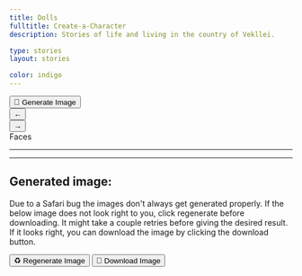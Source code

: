 ```yaml
---
title: Dolls
fulltitle: Create-a-Character
description: Stories of life and living in the country of Vekllei.

type: stories
layout: stories

color: indigo
---
```


<div class="dolls">
	<div class="canvas-wrapper">
		<div class="dolls-left-side">
			<div class="dolls-canvas">
				<div class="dolls-canvas-inner"></div>
			</div>
			<button class="article-button download-link" data-text="Generate Image" onclick="generateDollImage()" download="Vekllei character.png"><span class="smallicon" style="font-size: 14px;">📂</span> <span class="text">Generate Image</span></button>
		</div>
	</div>
	<div class="dolls-editor">
		<nav class="dolls-nav">
			<button class="nav-previous nav-nav-button" onclick="previousNav()">←</button>
			<div class="nav-inner"></div>
			<button class="nav-next nav-nav-button" onclick="nextNav()">→</button>
		</nav>
		<span class="current-page">Faces</span>
		<hr />
		<div class="color-options">
			<div class="color-circle reset-circle" onclick="setColor(null)"></div>
		</div>
		<div class="doll-options"></div>
	</div>
</div>

<div class="dolls-templates">
	<template class="dolls-nav-item-template">
		<button class="dolls-nav-item">
			<span class="icon">←</span>
			<span class="text">My nav</span>
		</button>
	</template>
</div>

<div class="dolls-download-stuff hidden">
	<hr />
	<h2>Generated image:</h2>
	<p>Due to a Safari bug the images don't always get generated properly. If the below image does not look right to you, click regenerate before downloading. It might take a couple retries before giving the desired result. If it looks right, you can download the image by clicking the download button.</p>
	<div class="doll-img-container"></div>
	<div class="dolls-multiple-buttons">
		<button class="article-button download-link" data-text="Regenerate image" onclick="regenerateDollImage()" download="Vekllei character.png"><span class="smallicon" style="font-size: 14px;">♻️</span> <span class="text">Regenerate Image</span></button>
		<button class="article-button" onclick="downloadDollImage()" download="Vekllei character.png"><span class="smallicon" style="font-size: 14px;">📂</span> <span class="text">Download Image</span></button>
	</div>
</div>

<script src="/js/html-to-image.js"></script>
<script src="/js/dolls.js"></script>